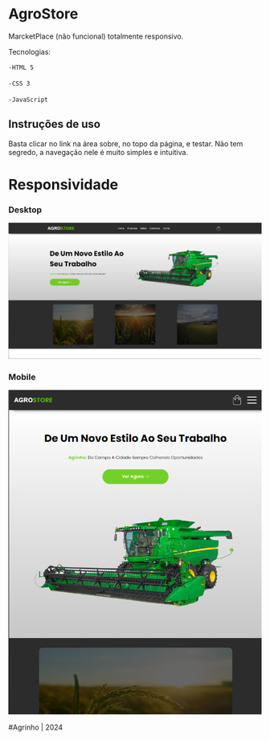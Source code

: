 # AgroStore

MarcketPlace (não funcional) totalmente responsivo.

Tecnologias:
    
    -HTML 5

    -CSS 3

    -JavaScript

## Instruções de uso

Basta clicar no link na área sobre, no topo da página, e testar. Não tem segredo, a navegação nele é muito simples e intuitiva.

# Responsividade

### Desktop

<img src="images/desktop.png">

### Mobile

<img src="images/mobile.png">

#Agrinho | 2024
